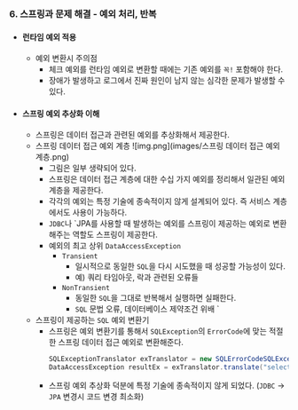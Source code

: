 ### 6. 스프링과 문제 해결 - 예외 처리, 반복
* #### 런타임 예외 적용
  * 예외 변환시 주의점
    * 체크 예외를 런타임 예외로 변환할 때에는 기존 예외를 `꼭!` 포함해야 한다.
    * 장애가 발생하고 로그에서 진짜 원인이 남지 않는 심각한 문제가 발생할 수 있다.


* #### 스프링 예외 추상화 이해
  * 스프링은 데이터 접근과 관련된 예외를 추상화해서 제공한다.
  * 스프링 데이터 접근 예외 계층
    ![img.png](images/스프링 데이터 접근 예외 계층.png)
    * 그림은 일부 생략되어 있다. 
    * 스프링은 데이터 접근 계층에 대한 수십 가지 예외를 정리해서 일관된 예외 계층을 제공한다.
    * 각각의 예외는 특정 기술에 종속적이지 않게 설계되어 있다. 즉 서비스 계층에서도 사용이 가능하다.
    * `JDBC`나 `JPA를 사용할 때 발생하는 예외를 스프링이 제공하는 예외로 변환해주는 역할도 스프링이 제공한다.
    * 예외의 최고 상위 `DataAccessException`
      * `Transient`
        * 일시적으로 동일한 `SQL`을 다시 시도했을 때 성공할 가능성이 있다.
        * 예) 쿼리 타임아웃, 락과 관련된 오류들
      * `NonTransient`
        * 동일한 `SQL`을 그대로 반복해서 실행하면 실패한다.
        * `SQL` 문법 오류, 데이터베이스 제약조건 위배 `
  * 스프링이 제공하는 `SQL` 예외 변환기
    * 스프링은 예외 변환기를 통해서 `SQLException`의 `ErrorCode`에 맞는 적절한 스프링 데이터 접근 예외로 변환해준다.
      ```java
      SQLExceptionTranslator exTranslator = new SQLErrorCodeSQLExceptionTranslator(dataSource);
      DataAccessException resultEx = exTranslator.translate("select", sql, e);
      ```
    * 스프링 예외 추상화 덕분에 특정 기술에 종속적이지 않게 되었다. (`JDBC` -> `JPA` 변경시 코드 변경 최소화)